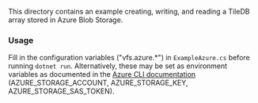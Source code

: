 This directory contains an example creating, writing, and reading a TileDB
array stored in Azure Blob Storage.

### Usage

Fill in the configuration variables ("vfs.azure.*") in `ExampleAzure.cs`
before running `dotnet run`. Alternatively, these may be set as
environment variables as documented in the [Azure CLI documentation](https://docs.microsoft.com/en-us/azure/storage/blobs/authorize-data-operations-cli#set-environment-variables-for-authorization-parameters)
(AZURE_STORAGE_ACCOUNT, AZURE_STORAGE_KEY, AZURE_STORAGE_SAS_TOKEN).
